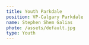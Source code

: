 ```yaml
---
title: Youth Parkdale
position: VP-Calgary Parkdale
name: Stephen Shem Galias
photo: /assets/default.jpg
type: Youth
---
```

